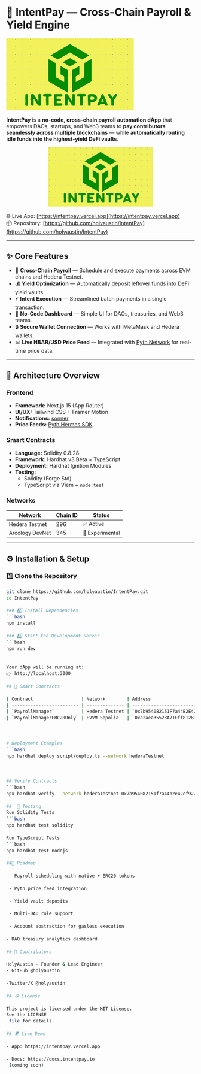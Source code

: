 # 💸 IntentPay — Cross-Chain Payroll & Yield Engine

![IntentPay Logo](frontend/public/logoyellow.png)

**IntentPay** is a **no-code, cross-chain payroll automation dApp** that empowers DAOs, startups, and Web3 teams to **pay contributors seamlessly across multiple blockchains** — while **automatically routing idle funds into the highest-yield DeFi vaults**.

<p align="center">
  <img src="https://github.com/holyaustin/IntentPay/blob/main/frontend/public/logoyellow.png?raw=true" alt="IntentPay Logo" width="280"/>
</p>

🌐 Live App: [https://intentpay.vercel.app](https://intentpay.vercel.app)  
📦 Repository: [https://github.com/holyaustin/IntentPay](https://github.com/holyaustin/IntentPay)

---

## ✨ Core Features

- 🔗 **Cross-Chain Payroll** — Schedule and execute payments across EVM chains and Hedera Testnet.
- 💰 **Yield Optimization** — Automatically deposit leftover funds into DeFi yield vaults.
- ⚡ **Intent Execution** — Streamlined batch payments in a single transaction.
- 🧾 **No-Code Dashboard** — Simple UI for DAOs, treasuries, and Web3 teams.
- 🔒 **Secure Wallet Connection** — Works with MetaMask and Hedera wallets.
- 📊 **Live HBAR/USD Price Feed** — Integrated with [Pyth Network](https://pyth.network) for real-time price data.

---

## 🧠 Architecture Overview

### Frontend
- **Framework:** Next.js 15 (App Router)
- **UI/UX:** Tailwind CSS + Framer Motion
- **Notifications:** [sonner](https://sonner.emilkowal.ski/)
- **Price Feeds:** [Pyth Hermes SDK](https://docs.pyth.network/)

### Smart Contracts
- **Language:** Solidity 0.8.28
- **Framework:** Hardhat v3 Beta + TypeScript
- **Deployment:** Hardhat Ignition Modules
- **Testing:**  
  - Solidity (Forge Std)  
  - TypeScript via Viem + `node:test`

### Networks
| Network | Chain ID | Status |
|----------|-----------|--------|
| Hedera Testnet | 296 | ✅ Active |
| Arcology DevNet | 345 | 🧪 Experimental |

---

## ⚙️ Installation & Setup

###  1️⃣ Clone the Repository

```bash
git clone https://github.com/holyaustin/IntentPay.git
cd IntentPay

### 2️⃣ Install Dependencies
```bash
npm install

### 3️⃣ Start the Development Server
```bash
npm run dev


Your dApp will be running at:
👉 http://localhost:3000

## 💼 Smart Contracts

| Contract                  | Network        | Address                                      |
| ------------------------- | -------------- | -------------------------------------------- |
| `PayrollManager`          | Hedera Testnet | `0x7b954082151F7a44B2E42Ef9225393ea4f16c482` |
| `PayrollManagerERC20Only` | EVVM Sepolia   | `0xa2aea35523A71Eff81283E32F52151F12D5Cbb7F` |



# Deployment Examples
```bash
npx hardhat deploy script/deploy.ts --network hederaTestnet



## Verify Contracts
```bash
npx hardhat verify --network hederaTestnet 0x7b954082151f7a44b2e42ef9225393ea4f16c482

##  🧪 Testing
Run Solidity Tests
```bash
npx hardhat test solidity

Run TypeScript Tests
```bash
npx hardhat test nodejs

##🚀 Roadmap

 - Payroll scheduling with native + ERC20 tokens

 - Pyth price feed integration

 - Yield vault deposits

 - Multi-DAO role support

 - Account abstraction for gasless execution

- DAO treasury analytics dashboard

## 🤝 Contributors

HolyAustin — Founder & Lead Engineer
- GitHub @holyaustin

-Twitter/X @holyaustin

## 🪙 License

This project is licensed under the MIT License.
See the LICENSE
 file for details.

## 🌍 Live Demo

- App: https://intentpay.vercel.app

- Docs: https://docs.intentpay.io
 (coming soon)